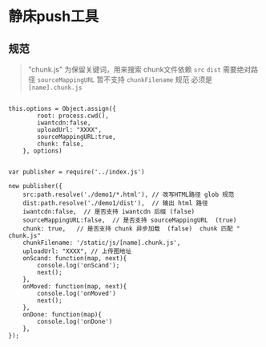 # 静床push工具

## 规范
> "chunk.js" 为保留关键词，用来搜索 chunk文件依赖
> `src` `dist` 需要绝对路径
> `sourceMappingURL` 暂不支持
> `chunkFilename` 规范 必须是 `[name].chunk.js`
```

this.options = Object.assign({
        root: process.cwd(),
        iwantcdn:false,
        uploadUrl: "XXXX",
        sourceMappingURL:true,
        chunk: false,
    }, options)


var publisher = require('../index.js')

new publisher({
    src:path.resolve('./demo1/*.html'), // 改写HTML路径 glob 规范
    dist:path.resolve('./demo1/dist'),  // 输出 html 路径  
    iwantcdn:false,  // 是否支持 iwantcdn 后缀 (false)
    sourceMappingURL:false,  // 是否支持 sourceMappingURL  (true)
    chunk: true,   // 是否支持 chunk 异步加载  (false)  chunk 匹配 " chunk.js"
    chunkFilename: '/static/js/[name].chunk.js',
    uploadUrl: "XXXX", // 上传图地址
    onScand: function(map, next){
        console.log('onScand');
        next();
    },
    onMoved: function(map, next){
        console.log('onMoved')
        next();
    },
    onDone: function(map){
        console.log('onDone')
    },
});

```

